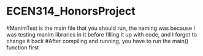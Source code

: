 # ECEN314_HonorsProject

#ManimTest is the main file that you should run, the naming was because I was testing manim libraries in it before filling it up with code, and I forgot to change it back
#After compiling and running, you have to run the main() function first
